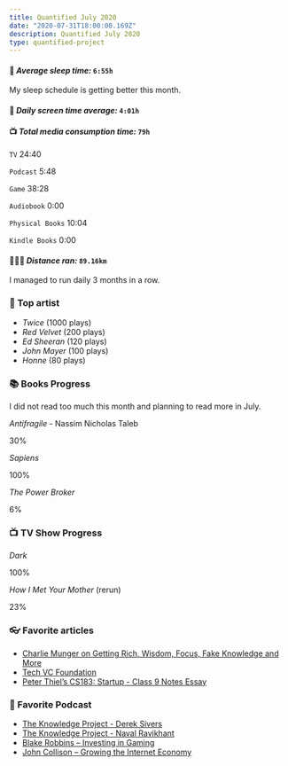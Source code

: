 ```yaml
---
title: Quantified July 2020
date: "2020-07-31T18:00:00.169Z"
description: Quantified July 2020
type: quantified-project
---
```


#### 🛌 *Average sleep time:* `6:55h`
My sleep schedule is getting better this month.

#### 📱 *Daily screen time average:* `4:01h`

#### 📺 *Total media consumption time:* `79h`
`TV` 24:40

`Podcast` 5:48

`Game` 38:28

`Audiobook` 0:00

`Physical Books` 10:04

`Kindle Books` 0:00


#### 🏃🏻‍♂️ *Distance ran:* `89.16km`
I managed to run daily 3 months in a row.

### 🎤 Top artist
- *Twice* (1000 plays)
- *Red Velvet* (200 plays)
- *Ed Sheeran* (120 plays)
- *John Mayer* (100 plays)
- *Honne* (80 plays)

### 📚 Books Progress
I did not read too much this month and planning to read more in July.

*Antifragile* - Nassim Nicholas Taleb
<div class="progress-wrapper">
  <div class="progress-bar">
    <div class="inner" style="width: 30%;"></div>
  </div>
  <span>30%</span>
</div>

*Sapiens*
<div class="progress-wrapper">
  <div class="progress-bar">
    <div class="inner" style="width:100%;"></div>
  </div>
  <span>100%</span>
</div>

*The Power Broker*
<div class="progress-wrapper">
  <div class="progress-bar">
    <div class="inner" style="6%"></div>
  </div>
  <span>6%</span>
</div>


### 📺 TV Show Progress
*Dark*
<div class="progress-wrapper">
  <div class="progress-bar">
    <div class="inner" style="width: 100%;"></div>
  </div>
  <div>100%</div>
</div>

*How I Met Your Mother* (rerun)
<div class="progress-wrapper">
  <div class="progress-bar">
    <div class="inner" style="width: 23%;"></div>
  </div>
  <div>23%</div>
</div>


### 👓 Favorite articles

- [Charlie Munger on Getting Rich, Wisdom, Focus, Fake Knowledge and More](https://fs.blog/2017/02/charlie-munger-wisdom/)
- [Tech VC Foundation](https://www.notion.so/Tech-VC-The-Foundation-c6ad4b799aa4490dbe05b3d49c288aa3)
- [Peter Thiel’s CS183: Startup - Class 9 Notes Essay](https://blakemasters.com/post/22405055017/peter-thiels-cs183-startup-class-9-notes-essay)

### 🎤 Favorite Podcast

- [The Knowledge Project - Derek Sivers](https://pca.st/7qq9xwey)
- [The Knowledge Project - Naval Ravikhant](https://pca.st/FkUp)
- [Blake Robbins – Investing in Gaming](https://pca.st/m9musvx9)
- [John Collison – Growing the Internet Economy](https://pca.st/6luynnnz)


